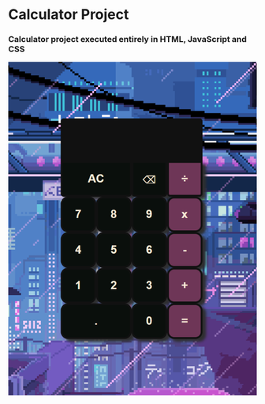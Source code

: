 # Calculator Project


### Calculator project executed entirely in HTML, JavaScript and CSS

![alt text](https://raw.githubusercontent.com/renanribs/calculator-project/main/calc2.png)
